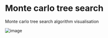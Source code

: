 # Monte carlo tree search
Monte carlo tree search algorithm visualisation 


![image](https://user-images.githubusercontent.com/21079319/120122236-e45e0c00-c1a7-11eb-9e89-8a5b3f5701af.png)

